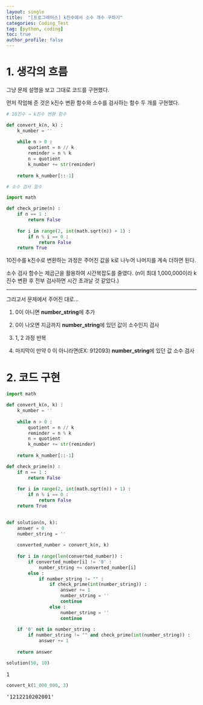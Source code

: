 ```yaml
---
layout: single
title:  "[프로그래머스] k진수에서 소수 개수 구하기"
categories: Coding_Test
tag: [python, coding]
toc: true
author_profile: false
---
```


<head>
  <style>
    table.dataframe {
      white-space: normal;
      width: 100%;
      height: 240px;
      display: block;
      overflow: auto;
      font-family: Arial, sans-serif;
      font-size: 0.9rem;
      line-height: 20px;
      text-align: center;
      border: 0px !important;
    }

    table.dataframe th {
      text-align: center;
      font-weight: bold;
      padding: 8px;
    }

    table.dataframe td {
      text-align: center;
      padding: 8px;
    }

    table.dataframe tr:hover {
      background: #b8d1f3; 
    }

    .output_prompt {
      overflow: auto;
      font-size: 0.9rem;
      line-height: 1.45;
      border-radius: 0.3rem;
      -webkit-overflow-scrolling: touch;
      padding: 0.8rem;
      margin-top: 0;
      margin-bottom: 15px;
      font: 1rem Consolas, "Liberation Mono", Menlo, Courier, monospace;
      color: $code-text-color;
      border: solid 1px $border-color;
      border-radius: 0.3rem;
      word-break: normal;
      white-space: pre;
    }

  .dataframe tbody tr th:only-of-type {
      vertical-align: middle;
  }

  .dataframe tbody tr th {
      vertical-align: top;
  }

  .dataframe thead th {
      text-align: center !important;
      padding: 8px;
  }

  .page__content p {
      margin: 0 0 0px !important;
  }

  .page__content p > strong {
    font-size: 0.8rem !important;
  }

  </style>
</head>


# 1. 생각의 흐름


그냥 문제 설명을 보고 그대로 코드를 구현했다.



먼저 작업해 준 것은 k진수 변환 함수와 소수를 검사하는 함수 두 개를 구현했다.



```python
# 10진수 → k진수 변환 함수

def convert_k(n, k) :
    k_number = ''
    
    while n > 0 :
        quotient = n // k
        reminder = n % k
        n = quotient
        k_number += str(reminder)
    
    return k_number[::-1]
```


```python
# 소수 검사 함수

import math

def check_prime(n) :
    if n == 1 :
        return False
    
    for i in range(2, int(math.sqrt(n)) + 1) :
        if n % i == 0 :
            return False
    return True
```

10진수를 k진수로 변환하는 과정은 주어진 값을 k로 나누어 나머지를 계속 더하면 된다.



소수 검사 함수는 제곱근을 활용하여 시간복잡도를 줄였다. (n이 최대 1,000,000이라 k진수 변환 후 전부 검사하면 시간 초과날 것 같았다.)



***


그리고서 문제에서 주어진 대로...



1. 0이 아니면 **number_string**에 추가



2. 0이 나오면 지금까지 **number_string**에 있던 값이 소수인지 검사



3. 1, 2 과정 반복



4. 마지막이 만약 0 이 아니라면(EX: 912093) **number_string**에 있던 값 소수 검사


# 2. 코드 구현



```python
import math

def convert_k(n, k) :
    k_number = ''
    
    while n > 0 :
        quotient = n // k
        reminder = n % k
        n = quotient
        k_number += str(reminder)
    
    return k_number[::-1]

def check_prime(n) :
    if n == 1 :
        return False
    
    for i in range(2, int(math.sqrt(n)) + 1) :
        if n % i == 0 :
            return False
    return True
    

def solution(n, k):
    answer = 0
    number_string = ''
    
    converted_number = convert_k(n, k)
    
    for i in range(len(converted_number)) :
        if converted_number[i] != '0' :
            number_string += converted_number[i]
        else :
            if number_string != "" :   
                if check_prime(int(number_string)) :
                    answer += 1
                    number_string = ''
                    continue
                else :
                    number_string = ''
                    continue
    
    if '0' not in number_string :            
        if number_string != "" and check_prime(int(number_string)) :
            answer += 1
    
    return answer
```


```python
solution(50, 10)
```

<pre>
1
</pre>

```python
convert_k(1_000_000, 3)
```

<pre>
'1212210202001'
</pre>